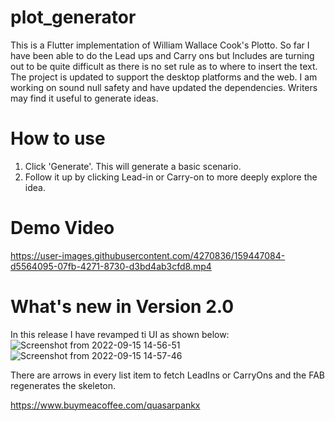 # plot_generator
 
This is a Flutter implementation of William Wallace Cook's Plotto. So far I have been able to do the Lead ups and Carry ons but Includes are turning out to be quite difficult as there is no set rule as to where to insert the text. The project is updated to support the desktop platforms and the web. I am working on sound null safety and have updated the dependencies.
Writers may find it useful to generate ideas.

# How to use
1. Click 'Generate'. This will generate a basic scenario.
2. Follow it up by clicking Lead-in or Carry-on to more deeply explore the idea.

# Demo Video
https://user-images.githubusercontent.com/4270836/159447084-d5564095-07fb-4271-8730-d3bd4ab3cfd8.mp4

# What's new in Version 2.0

In this release I have revamped ti UI as shown below:
![Screenshot from 2022-09-15 14-56-51](https://user-images.githubusercontent.com/4270836/190370785-21f762b3-5bfa-4342-ac63-42cdfa3ec297.png)
![Screenshot from 2022-09-15 14-57-46](https://user-images.githubusercontent.com/4270836/190370830-931b67b1-5c76-44bf-9944-a4367490232c.png)

There are arrows in every list item to fetch LeadIns or CarryOns and the FAB regenerates the skeleton.



https://www.buymeacoffee.com/quasarpankx
